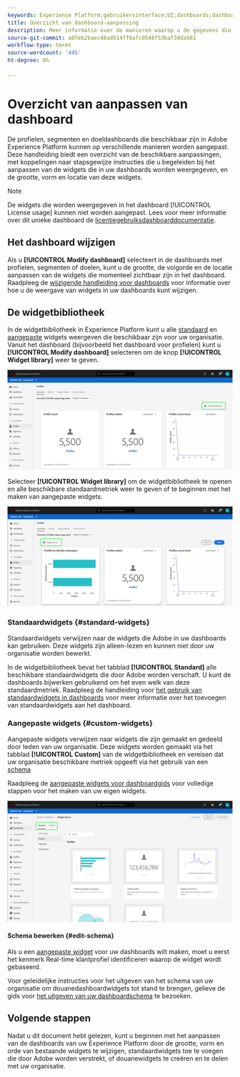 ```yaml
---
keywords: Experience Platform;gebruikersinterface;UI;dashboards;dashboard;profielen;segmenten;bestemmingen
title: Overzicht van dashboard-aanpassing
description: Meer informatie over de manieren waarop u de gegevens die in uw Adobe Experience Platform-dashboards worden weergegeven, kunt aanpassen.
source-git-commit: a07eb2baec48ad514ff0afc0548f53baf34da561
workflow-type: tm+mt
source-wordcount: '445'
ht-degree: 0%

---
```



# Overzicht van aanpassen van dashboard

De profielen, segmenten en doeldashboards die beschikbaar zijn in Adobe Experience Platform kunnen op verschillende manieren worden aangepast. Deze handleiding biedt een overzicht van de beschikbare aanpassingen, met koppelingen naar stapsgewijze instructies die u begeleiden bij het aanpassen van de widgets die in uw dashboards worden weergegeven, en de grootte, vorm en locatie van deze widgets.

>[!NOTE]
>
>De widgets die worden weergegeven in het dashboard [!UICONTROL License usage] kunnen niet worden aangepast. Lees voor meer informatie over dit unieke dashboard de [licentiegebruiksdashboarddocumentatie](../guides/license-usage.md).

## Het dashboard wijzigen

Als u **[!UICONTROL Modify dashboard]** selecteert in de dashboards met profielen, segmenten of doelen, kunt u de grootte, de volgorde en de locatie aanpassen van de widgets die momenteel zichtbaar zijn in het dashboard. Raadpleeg de [wijzigende handleiding voor dashboards](modify.md) voor informatie over hoe u de weergave van widgets in uw dashboards kunt wijzigen.

## De widgetbibliotheek

In de widgetbibliotheek in Experience Platform kunt u alle [standaard](#standard-widgets) en [aangepaste](#custom-widgets) widgets weergeven die beschikbaar zijn voor uw organisatie. Vanuit het dashboard (bijvoorbeeld het dashboard voor profielen) kunt u **[!UICONTROL Modify dashboard]** selecteren om de knop **[!UICONTROL Widget library]** weer te geven.

![](../images/customization/modify-dashboard.png)

Selecteer **[!UICONTROL Widget library]** om de widgetbibliotheek te openen en alle beschikbare standaardmetriek weer te geven of te beginnen met het maken van aangepaste widgets.

![](../images/customization/widget-library-button.png)

### Standaardwidgets {#standard-widgets}

Standaardwidgets verwijzen naar de widgets die Adobe in uw dashboards kan gebruiken. Deze widgets zijn alleen-lezen en kunnen niet door uw organisatie worden bewerkt.

In de widgetbibliotheek bevat het tabblad **[!UICONTROL Standard]** alle beschikbare standaardwidgets die door Adobe worden verschaft. U kunt de dashboards bijwerken gebruikend om het even welk van deze standaardmetriek. Raadpleeg de handleiding voor [het gebruik van standaardwidgets in dashboards](standard-widgets.md) voor meer informatie over het toevoegen van standaardwidgets aan het dashboard.

### Aangepaste widgets {#custom-widgets}

Aangepaste widgets verwijzen naar widgets die zijn gemaakt en gedeeld door leden van uw organisatie. Deze widgets worden gemaakt via het tabblad **[!UICONTROL Custom]** van de widgetbibliotheek en vereisen dat uw organisatie beschikbare metriek opgeeft via het gebruik van een [schema](#edit-schema)

Raadpleeg de [aangepaste widgets voor dashboardgids](custom-widgets.md) voor volledige stappen voor het maken van uw eigen widgets.

![](../images/customization/widget-library.png)

#### Schema bewerken {#edit-schema}

Als u een [aangepaste widget](#custom-widgets) voor uw dashboards wilt maken, moet u eerst het kenmerk Real-time klantprofiel identificeren waarop de widget wordt gebaseerd.

Voor geleidelijke instructies voor het uitgeven van het schema van uw organisatie om douanedashboardwidgets tot stand te brengen, gelieve de gids voor [het uitgeven van uw dashboardschema](edit-schema.md) te bezoeken.

## Volgende stappen

Nadat u dit document hebt gelezen, kunt u beginnen met het aanpassen van de dashboards van uw Experience Platform door de grootte, vorm en orde van bestaande widgets te wijzigen, standaardwidgets toe te voegen die door Adobe worden verstrekt, of douanewidgets te creëren en te delen met uw organisatie.
